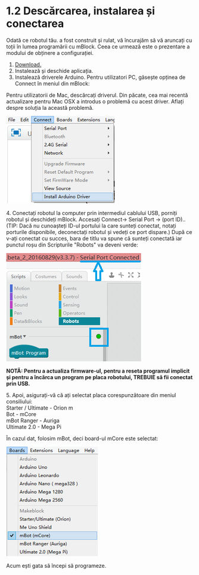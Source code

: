 # 1.2 Descărcarea, instalarea și conectarea

Odată ce robotul tău. a fost construit și rulat, vă încurajăm să vă aruncați cu toții în lumea programării cu mBlock. Ceea ce urmează este o prezentare a modului de obținere a configurației.



1. [Download.](http://www.mblock.cc/)
2. Instalează și deschide aplicația.
3. Instalează driverele Arduino. Pentru utilizatori PC, găsește opținea de Connect în meniul  din mBlock:

Pentru utilizatorii de Mac, descărcați driverul. Din păcate, cea mai recentă actualizare pentru Mac OSX a introdus o problemă cu acest driver. Aflați despre soluția la această problemă.

![](<../../.gitbook/assets/image (8).png>)

4\. Conectați robotul la computer prin intermediul cablului USB, porniți robotul și deschideți mBlock. Accesați Connect-> Serial Port -> (port ID).. (TIP: Dacă nu cunoașteți ID-ul portului la care sunteți conectat, notați porturile disponibile, deconectați robotul și vedeți ce port dispare.) După ce v-ați conectat cu succes, bara de titlu va spune că sunteți conectată iar punctul roșu din Scripturile "Robots" va deveni verde:

![](<../../.gitbook/assets/image (177).png>)

&#x20;**NOTĂ: Pentru a actualiza firmware-ul, pentru a reseta programul implicit și pentru a încărca un program pe placa robotului, TREBUIE să fii conectat prin USB.**

5\. Apoi, asigurați-vă că ați selectat placa corespunzătoare din meniul consiliului: \
Starter / Ultimate - Orion m\
Bot - mCore \
mBot Ranger - Auriga \
Ultimate 2.0 - Mega Pi

În cazul dat, folosim mBot, deci board-ul mCore este selectat:

![](<../../.gitbook/assets/image (130).png>)

Acum ești gata să începi să programeze.

